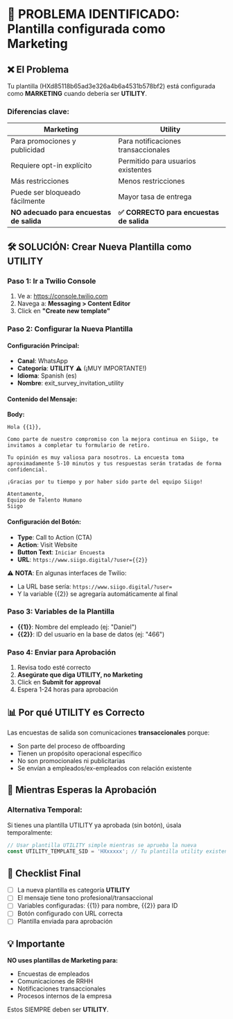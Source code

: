 # 🚨 PROBLEMA IDENTIFICADO: Plantilla configurada como Marketing

## ❌ El Problema

Tu plantilla (HXd85118b65ad3e326a4b6a4531b578bf2) está configurada como **MARKETING** cuando debería ser **UTILITY**.

### Diferencias clave:

| Marketing | Utility |
|-----------|---------|
| Para promociones y publicidad | Para notificaciones transaccionales |
| Requiere opt-in explícito | Permitido para usuarios existentes |
| Más restricciones | Menos restricciones |
| Puede ser bloqueado fácilmente | Mayor tasa de entrega |
| **NO adecuado para encuestas de salida** | **✅ CORRECTO para encuestas de salida** |

## 🛠️ SOLUCIÓN: Crear Nueva Plantilla como UTILITY

### Paso 1: Ir a Twilio Console
1. Ve a: https://console.twilio.com
2. Navega a: **Messaging > Content Editor**
3. Click en **"Create new template"**

### Paso 2: Configurar la Nueva Plantilla

#### Configuración Principal:
- **Canal**: WhatsApp
- **Categoría**: **UTILITY** ⚠️ (¡MUY IMPORTANTE!)
- **Idioma**: Spanish (es)
- **Nombre**: exit_survey_invitation_utility

#### Contenido del Mensaje:

**Body:**
```
Hola {{1}},

Como parte de nuestro compromiso con la mejora continua en Siigo, te invitamos a completar tu formulario de retiro.

Tu opinión es muy valiosa para nosotros. La encuesta toma aproximadamente 5-10 minutos y tus respuestas serán tratadas de forma confidencial.

¡Gracias por tu tiempo y por haber sido parte del equipo Siigo!

Atentamente,
Equipo de Talento Humano
Siigo
```

#### Configuración del Botón:
- **Type**: Call to Action (CTA)
- **Action**: Visit Website
- **Button Text**: `Iniciar Encuesta`
- **URL**: `https://www.siigo.digital/?user={{2}}`

⚠️ **NOTA**: En algunas interfaces de Twilio:
- La URL base sería: `https://www.siigo.digital/?user=`
- Y la variable {{2}} se agregaría automáticamente al final

### Paso 3: Variables de la Plantilla
- **{{1}}**: Nombre del empleado (ej: "Daniel")
- **{{2}}**: ID del usuario en la base de datos (ej: "466")

### Paso 4: Enviar para Aprobación
1. Revisa todo esté correcto
2. **Asegúrate que diga UTILITY, no Marketing**
3. Click en **Submit for approval**
4. Espera 1-24 horas para aprobación

## 📊 Por qué UTILITY es Correcto

Las encuestas de salida son comunicaciones **transaccionales** porque:
- Son parte del proceso de offboarding
- Tienen un propósito operacional específico
- No son promocionales ni publicitarias
- Se envían a empleados/ex-empleados con relación existente

## 🚀 Mientras Esperas la Aprobación

### Alternativa Temporal:
Si tienes una plantilla UTILITY ya aprobada (sin botón), úsala temporalmente:

```javascript
// Usar plantilla UTILITY simple mientras se aprueba la nueva
const UTILITY_TEMPLATE_SID = 'HXxxxxx'; // Tu plantilla utility existente
```

## 📝 Checklist Final

- [ ] La nueva plantilla es categoría **UTILITY**
- [ ] El mensaje tiene tono profesional/transaccional
- [ ] Variables configuradas: {{1}} para nombre, {{2}} para ID
- [ ] Botón configurado con URL correcta
- [ ] Plantilla enviada para aprobación

## 💡 Importante

**NO uses plantillas de Marketing para:**
- Encuestas de empleados
- Comunicaciones de RRHH
- Notificaciones transaccionales
- Procesos internos de la empresa

Estos SIEMPRE deben ser **UTILITY**.